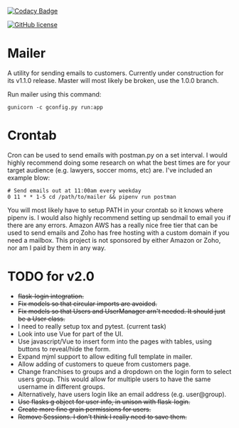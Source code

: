 [![Codacy Badge](https://api.codacy.com/project/badge/Grade/0591b76f51d54a39b725ea2d296adc9b)](https://www.codacy.com/app/JorDunn/mailer?utm_source=github.com&amp;utm_medium=referral&amp;utm_content=JorDunn/mailer&amp;utm_campaign=Badge_Grade)

[![GitHub license](https://img.shields.io/github/license/JorDunn/mailer.svg)](https://github.com/JorDunn/mailer/blob/master/LICENSE)


# Mailer
A utility for sending emails to customers. Currently under construction for its v1.1.0 release. Master will most likely be broken, use the 1.0.0 branch.

Run mailer using this command:

    gunicorn -c gconfig.py run:app

# Crontab
Cron can be used to send emails with postman.py on a set interval. I would highly recommend doing some research on what the best times are for your target audience (e.g. lawyers, soccer moms, etc) are. I've included an example blow:

    # Send emails out at 11:00am every weekday
    0 11 * * 1-5 cd /path/to/mailer && pipenv run postman

You will most likely have to setup PATH in your crontab so it knows where pipenv is. I would also highly recommend setting up sendmail to email you if there are any errors. Amazon AWS has a really nice free tier that can be used to send emails and Zoho has free hosting with a custom domain if you need a mailbox. This project is not sponsored by either Amazon or Zoho, nor am I paid by them in any way.

# TODO for v2.0
* ~~flask-login integration.~~
* ~~Fix models so that circular imports are avoided.~~
* ~~Fix models so that Users and UserManager arn't needed. It should just be a User class.~~
* I need to really setup tox and pytest. (current task)
* Look into use Vue for part of the UI.
* Use javascript/Vue to insert form into the pages with tables, using buttons to reveal/hide the form.
* Expand mjml support to allow editing full template in mailer.
* Allow adding of customers to queue from customers page.
* Change franchises to groups and a dropdown on the login form to select users group. This would allow for multiple users to have the same username in different groups.
* Alternatively, have users login like an email address (e.g. user@group).
* ~~Use flasks g object for user info, in unison with flask-login.~~
* ~~Create more fine grain permissions for users.~~
* ~~Remove Sessions. I don't think I really need to save them.~~